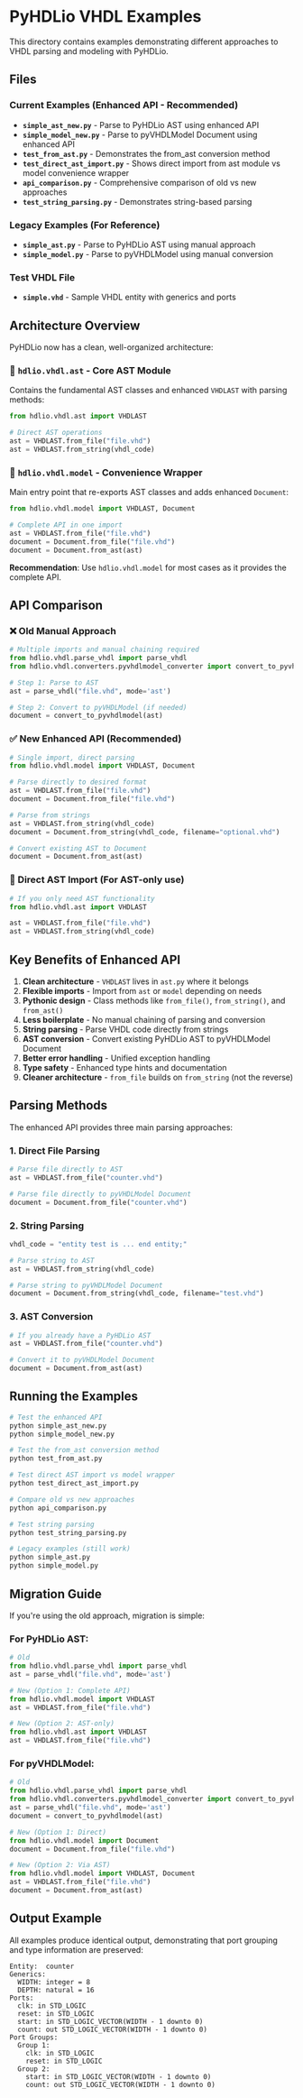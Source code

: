 # PyHDLio VHDL Examples

This directory contains examples demonstrating different approaches to VHDL parsing and modeling with PyHDLio.

## Files

### Current Examples (Enhanced API - Recommended)
- **`simple_ast_new.py`** - Parse to PyHDLio AST using enhanced API
- **`simple_model_new.py`** - Parse to pyVHDLModel Document using enhanced API  
- **`test_from_ast.py`** - Demonstrates the from_ast conversion method
- **`test_direct_ast_import.py`** - Shows direct import from ast module vs model convenience wrapper
- **`api_comparison.py`** - Comprehensive comparison of old vs new approaches
- **`test_string_parsing.py`** - Demonstrates string-based parsing

### Legacy Examples (For Reference)
- **`simple_ast.py`** - Parse to PyHDLio AST using manual approach
- **`simple_model.py`** - Parse to pyVHDLModel using manual conversion

### Test VHDL File
- **`simple.vhd`** - Sample VHDL entity with generics and ports

## Architecture Overview

PyHDLio now has a clean, well-organized architecture:

### 📁 `hdlio.vhdl.ast` - Core AST Module
Contains the fundamental AST classes and enhanced `VHDLAST` with parsing methods:
```python
from hdlio.vhdl.ast import VHDLAST

# Direct AST operations
ast = VHDLAST.from_file("file.vhd")
ast = VHDLAST.from_string(vhdl_code)
```

### 📁 `hdlio.vhdl.model` - Convenience Wrapper
Main entry point that re-exports AST classes and adds enhanced `Document`:
```python
from hdlio.vhdl.model import VHDLAST, Document

# Complete API in one import
ast = VHDLAST.from_file("file.vhd")  
document = Document.from_file("file.vhd")
document = Document.from_ast(ast)
```

**Recommendation**: Use `hdlio.vhdl.model` for most cases as it provides the complete API.

## API Comparison

### ❌ Old Manual Approach
```python
# Multiple imports and manual chaining required
from hdlio.vhdl.parse_vhdl import parse_vhdl
from hdlio.vhdl.converters.pyvhdlmodel_converter import convert_to_pyvhdlmodel

# Step 1: Parse to AST
ast = parse_vhdl("file.vhd", mode='ast')

# Step 2: Convert to pyVHDLModel (if needed)
document = convert_to_pyvhdlmodel(ast)
```

### ✅ New Enhanced API (Recommended)
```python
# Single import, direct parsing
from hdlio.vhdl.model import VHDLAST, Document

# Parse directly to desired format
ast = VHDLAST.from_file("file.vhd")
document = Document.from_file("file.vhd")

# Parse from strings
ast = VHDLAST.from_string(vhdl_code)
document = Document.from_string(vhdl_code, filename="optional.vhd")

# Convert existing AST to Document
document = Document.from_ast(ast)
```

### 🎯 Direct AST Import (For AST-only use)
```python
# If you only need AST functionality
from hdlio.vhdl.ast import VHDLAST

ast = VHDLAST.from_file("file.vhd")
ast = VHDLAST.from_string(vhdl_code)
```

## Key Benefits of Enhanced API

1. **Clean architecture** - `VHDLAST` lives in `ast.py` where it belongs
2. **Flexible imports** - Import from `ast` or `model` depending on needs
3. **Pythonic design** - Class methods like `from_file()`, `from_string()`, and `from_ast()`
4. **Less boilerplate** - No manual chaining of parsing and conversion
5. **String parsing** - Parse VHDL code directly from strings
6. **AST conversion** - Convert existing PyHDLio AST to pyVHDLModel Document
7. **Better error handling** - Unified exception handling
8. **Type safety** - Enhanced type hints and documentation
9. **Cleaner architecture** - `from_file` builds on `from_string` (not the reverse)

## Parsing Methods

The enhanced API provides three main parsing approaches:

### 1. Direct File Parsing
```python
# Parse file directly to AST
ast = VHDLAST.from_file("counter.vhd")

# Parse file directly to pyVHDLModel Document  
document = Document.from_file("counter.vhd")
```

### 2. String Parsing
```python
vhdl_code = "entity test is ... end entity;"

# Parse string to AST
ast = VHDLAST.from_string(vhdl_code)

# Parse string to pyVHDLModel Document
document = Document.from_string(vhdl_code, filename="test.vhd")
```

### 3. AST Conversion
```python
# If you already have a PyHDLio AST
ast = VHDLAST.from_file("counter.vhd")

# Convert it to pyVHDLModel Document
document = Document.from_ast(ast)
```

## Running the Examples

```bash
# Test the enhanced API
python simple_ast_new.py
python simple_model_new.py

# Test the from_ast conversion method
python test_from_ast.py

# Test direct AST import vs model wrapper
python test_direct_ast_import.py

# Compare old vs new approaches  
python api_comparison.py

# Test string parsing
python test_string_parsing.py

# Legacy examples (still work)
python simple_ast.py
python simple_model.py
```

## Migration Guide

If you're using the old approach, migration is simple:

### For PyHDLio AST:
```python
# Old
from hdlio.vhdl.parse_vhdl import parse_vhdl
ast = parse_vhdl("file.vhd", mode='ast')

# New (Option 1: Complete API)
from hdlio.vhdl.model import VHDLAST
ast = VHDLAST.from_file("file.vhd")

# New (Option 2: AST-only)  
from hdlio.vhdl.ast import VHDLAST
ast = VHDLAST.from_file("file.vhd")
```

### For pyVHDLModel:
```python
# Old
from hdlio.vhdl.parse_vhdl import parse_vhdl
from hdlio.vhdl.converters.pyvhdlmodel_converter import convert_to_pyvhdlmodel
ast = parse_vhdl("file.vhd", mode='ast') 
document = convert_to_pyvhdlmodel(ast)

# New (Option 1: Direct)
from hdlio.vhdl.model import Document  
document = Document.from_file("file.vhd")

# New (Option 2: Via AST)
from hdlio.vhdl.model import VHDLAST, Document
ast = VHDLAST.from_file("file.vhd")
document = Document.from_ast(ast)
```

## Output Example

All examples produce identical output, demonstrating that port grouping and type information are preserved:

```
Entity:  counter
Generics:
  WIDTH: integer = 8
  DEPTH: natural = 16
Ports:
  clk: in STD_LOGIC
  reset: in STD_LOGIC
  start: in STD_LOGIC_VECTOR(WIDTH - 1 downto 0)
  count: out STD_LOGIC_VECTOR(WIDTH - 1 downto 0)
Port Groups:
  Group 1:
    clk: in STD_LOGIC
    reset: in STD_LOGIC
  Group 2:
    start: in STD_LOGIC_VECTOR(WIDTH - 1 downto 0)
    count: out STD_LOGIC_VECTOR(WIDTH - 1 downto 0)
``` 